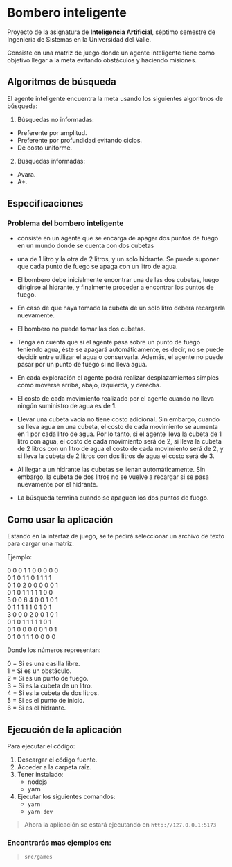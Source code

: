 # Bombero inteligente

Proyecto de la asignatura de **Inteligencia Artificial**, séptimo semestre de Ingenieria de Sistemas en la Universidad del Valle.

Consiste en una matriz de juego donde un agente inteligente tiene como objetivo llegar a la meta evitando obstáculos y haciendo misiones.

## Algoritmos de búsqueda

El agente inteligente encuentra la meta usando los siguientes algoritmos de búsqueda:

1. Búsquedas no informadas:

- Preferente por amplitud.
- Preferente por profundidad evitando ciclos.
- De costo uniforme.

2. Búsquedas informadas:

- Avara.
- A\*.

## Especificaciones

### Problema del bombero inteligente

- consiste en un agente que se encarga de apagar dos puntos de fuego en un mundo donde se cuenta con dos cubetas 

- una de 1 litro y la otra de 2 litros, y un solo hidrante. Se puede suponer que cada punto de fuego se apaga con un litro de agua. 

- El bombero debe inicialmente encontrar una de las dos cubetas, luego dirigirse al hidrante, y finalmente proceder a encontrar los puntos de fuego. 

- En caso de que haya tomado la cubeta de un solo litro deberá recargarla nuevamente. 

- El bombero no puede tomar las dos cubetas.

- Tenga en cuenta que si el agente pasa sobre un punto de fuego teniendo agua, éste se apagará automáticamente, es decir, no se puede decidir entre utilizar el agua o conservarla. Además, el agente
no puede pasar por un punto de fuego si no lleva agua. 

- En cada exploración el agente podrá realizar desplazamientos simples como moverse arriba, abajo, izquierda, y derecha. 

- El costo de cada movimiento realizado por el agente cuando no lleva ningún suministro de agua es de **1**. 

- Llevar una cubeta vacía no tiene costo adicional. Sin embargo, cuando se lleva agua en una cubeta, el costo de cada movimiento se aumenta en 1 por cada litro de agua. Por lo tanto, si el agente lleva la cubeta de 1 litro con agua, el costo de cada movimiento será de 2, si lleva la cubeta de 2 litros con un litro de agua el costo de cada movimiento será de 2, y si lleva la cubeta de 2 litros con dos litros de agua el costo será de 3. 

- Al llegar a un hidrante las cubetas se llenan automáticamente. Sin embargo, la cubeta de dos litros no se vuelve a recargar si se pasa nuevamente por el hidrante. 

- La búsqueda termina cuando se apaguen los dos puntos de fuego. 

## Como usar la aplicación

Estando en la interfaz de juego, se te pedirá seleccionar un archivo de texto para cargar una matriz.

Ejemplo:

0 0 0 1 1 0 0 0 0 0 <br> 0 1 0 1 1 0 1 1 1 1 <br> 0 1 0 2 0 0 0 0 0 1 <br> 0 1 0 1 1 1 1 1 0 0 <br> 5 0 0 6 4 0 0 1 0 1 <br> 0 1 1 1 1 1 0 1 0 1 <br> 3 0 0 0 2 0 0 1 0 1 <br> 0 1 0 1 1 1 1 1 0 1 <br> 0 1 0 0 0 0 0 1 0 1 <br> 0 1 0 1 1 1 0 0 0 0 <br>

Donde los números representan:

0 = Si es una casilla libre. <br> 1 = Si es un obstáculo. <br> 2 = Si es un punto de fuego. <br> 3 = Si es la cubeta de un litro. <br> 4 = Si es la cubeta de dos litros. <br> 5 = Si es el punto de inicio. <br> 6 = Si es el hidrante. <br>

## Ejecución de la aplicación

Para ejecutar el código:

1. Descargar el código fuente.
2. Acceder a la carpeta raíz.
3. Tener instalado:
   - nodejs
   - yarn
4. Ejecutar los siguientes comandos:
   - `yarn`
   - `yarn dev`

> Ahora la aplicación se estará ejecutando en `http://127.0.0.1:5173`

### Encontrarás mas ejemplos en:

> `src/games`
